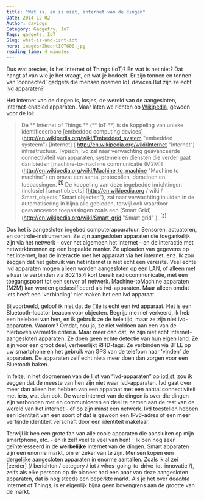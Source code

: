 ```yaml
---
title: "Wat is, en is niet, internet van de dingen"
Date: 2014-12-02
Author: davidgs
Category: Gadgetry, IoT
Tags: gadgets, IoT
Slug: what-is-and-isnt-iot
hero: images/IheartIOT600.jpg
reading_time: 4 minutes
---
```


Dus wat precies, **is** het Internet of Things (IoT)? En wat is het niet? Dat hangt af van wie je het vraagt, en wat je bedoelt. Er zijn tonnen en tonnen van 'connected' gadgets die mensen noemen IoT devices.But zijn ze echt ivd apparaten?

Het internet van de dingen is, losjes, de wereld van de aangesloten, internet-enabled apparaten. Maar laten we richten op [Wikipedia](http://en.wikipedia.org/wiki/Internet_of_Things), gewoon voor de lol:

> De ** Internet of Things ** (** IoT **) is de koppeling van unieke identificeerbare [embedded computing devices] (http://en.wikipedia.org/wiki/Embedded_system "embedded systeem") [Internet] ( http://en.wikipedia.org/wiki/Internet "Internet") infrastructuur. Typisch, ivd zal naar verwachting geavanceerde connectiviteit van apparaten, systemen en diensten die verder gaat dan bieden [machine-to-machine communicatie (M2M)] (http://en.wikipedia.org/wiki/Machine_to_machine "Machine to machine") en omvat een aantal protocollen, domeinen en toepassingen. <sup>[[1]](http://en.wikipedia.org/wiki/Internet_of_Things#cite_note-M2M-IoT-1)</sup> De koppeling van deze ingebedde inrichtingen (inclusief [smart objects] (http://en.wikipedia.org / wiki / Smart_objects "Smart objecten"), zal naar verwachting inluiden in de automatisering in bijna alle gebieden, terwijl ook waardoor geavanceerde toepassingen zoals een [Smart Grid] (http://en.wikipedia.org/wiki/Smart_grid "Smart grid" ). <sup>[[2]](http://en.wikipedia.org/wiki/Internet_of_Things#cite_note-Smart-IoT-2)</sup>

Dus het is aangesloten ingebed computerapparatuur. Sensoren, actuatoren, en controle-instrumenten. Ze zijn aangesloten apparaten die toegankelijk zijn via het netwerk - over het algemeen het internet - en de interactie met netwerkbronnen op een bepaalde manier. Ze uploaden van gegevens op het internet, laat de interactie met het apparaat via het internet, enz. Ik zou zeggen dat het gebruik van het internet is niet echt een vereiste. Veel echte ivd apparaten mogen alleen worden aangesloten op een LAN, of alleen met elkaar te verbinden via 802.15.4 kort bereik radiocommunicatie, met een toegangspoort tot een server of netwerk. Machine-toMachine apparaten (M2M) kan worden geclassificeerd als ivd-apparaten. Maar alleen omdat iets heeft een 'verbinding' niet maken het een ivd apparaat.

Bijvoorbeeld, geloof ik niet dat de [Tile](https://www.thetileapp.com) is echt een ivd apparaat. Het is een Bluetooth-locator beacon voor objecten. Begrijp me niet verkeerd, ik heb een heleboel van hen, en ik gebruik ze de hele tijd, maar ze zijn niet ivd-apparaten. Waarom? Omdat, nou ja, ze niet voldoen aan een van de hierboven vermelde criteria. Maar meer dan dat, ze zijn niet echt internet-aangesloten apparaten. Ze doen geen echte detectie van hun eigen land. Ze zijn voor een groot deel, verheerlijkt RFID-tags. Ze verbinden via BTLE op uw smartphone en het gebruik van GPS van de telefoon naar 'vinden' de apparaten. De apparaten zelf echt niets meer doen dan zorgen voor een Bluetooth baken.

In feite, in het doornemen van de lijst van “ivd-apparaten” op [iotlist](http://iotlist.co), zou ik zeggen dat de meeste van hen zijn niet waar ivd-apparaten. Ivd gaat over meer dan alleen het hebben van een apparaat met een aantal connectiviteit met **iets**, wat dan ook. De ware internet van de dingen is over die dingen zijn verbonden met en communiceren en deel te nemen aan de rest van de wereld van het internet - of op zijn minst een netwerk. Ivd toestellen hebben een identiteit van een soort of dat is gewoon een IPv6-adres of een meer verfijnde identiteit verschaft door een identiteit makelaar.

Terwijl ik ben een grote fan van alle coole apparaten die aansluiten op mijn smartphone, etc. - en ik zelf veel te veel van hen! - Ik ben nog zeer geïnteresseerd in de **werkelijke** internet van de dingen. Smart apparaten zijn een enorme markt, om er zeker van te zijn. Mensen kopen een dergelijke aangesloten apparaten in enorme aantallen. Zoals ik al zei [eerder] (/ berichten / category / iot / whos-going-to-drive-iot-innovatie /), zelfs als elke persoon op de planeet had een paar van deze aangesloten apparaten, dat is nog steeds een beperkte markt. Als je het over de*echte* Internet of Things, is er eigenlijk bijna geen bovengrens aan de grootte van de markt.
